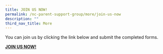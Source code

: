 ```yaml
---
title: JOIN US NOW!
permalink: /nc-parent-support-group/more/join-us-now
description: ""
third_nav_title: More
---
```

You can join us by clicking the link below and submit the completed forms.  
  
**[JOIN US NOW!](https://docs.google.com/forms/d/e/1FAIpQLScYnzHdFL0KZD_lGbOnWL7Yo8dY30hTU3Pcv6w57oQQ-305Hw/viewform)**